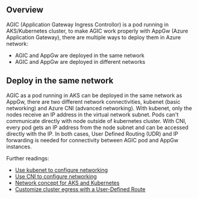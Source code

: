 ## Overview

AGIC (Application Gateway Ingress Controllor) is a pod running in AKS/Kubernetes cluster, to make AGIC work properly with AppGw (Azure Application Gateway), there are multiple ways to deploy them in Azure network:
  - AGIC and AppGw are deployed in the same network
  - AGIC and AppGw are deployed in different networks

## Deploy in the same network
AGIC as a pod running in AKS can be deployed in the same network as AppGw, there are two different network connectivities,  kubenet (basic networking) and Azure CNI (advanced networking).
With kubenet, only the nodes receive an IP address in the virtual network subnet. Pods can't communicate directly with node outside of kubernetes cluster. With CNI, every pod gets an IP address from the node subnet and can be accessed directly with the IP. In both cases, User Defined Routing (UDR) and IP forwarding is needed for connectivity between AGIC pod and AppGw instances.

Further readings:
  - [Use kubenet to configure networking](https://docs.microsoft.com/en-us/azure/aks/configure-kubenet)
  - [Use CNI to configure networking](https://docs.microsoft.com/en-us/azure/aks/configure-azure-cni)
  - [Network concept for AKS and Kubernetes](https://docs.microsoft.com/en-us/azure/aks/concepts-network)
  - [Customize cluster egress with a User-Defined Route](https://docs.microsoft.com/en-us/azure/aks/egress-outboundtype)